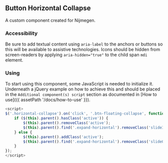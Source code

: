 ## Button Horizontal Collapse

A custom component created for Nijmegen.

### Accessibility

Be sure to add textual content using `aria-label` to the anchors or buttons so this will be available to assistive technologies.
Icons should be hidden from screen-readers by applying `aria-hidden="true"` to the child span `mdi` element.

### Using

To start using this component, some JavaScript is needed to initialize it.<br>
Underneath a jQuery example on how to achieve this and should be placed in the `Additional component(s) script` section as documented in [How to use]({{ assetPath '/docs/how-to-use' }}).

```javascript
<script>
$('.horizontal-collapse').on('click', '.btn-floating-collapse', function() {
    if ($(this).parent().hasClass('active')) {
        $(this).parent().removeClass('active');
        $(this).parent().find('.expand-horizontal').removeClass('slideInRight').addClass('slideOutRight');
    } else {
        $(this).parent().addClass('active');
        $(this).parent().find('.expand-horizontal').removeClass('slideOutRight').addClass('slideInRight');
    }
});
</script>
```
